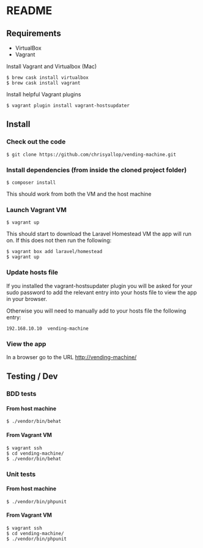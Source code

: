 # README

## Requirements

- VirtualBox
- Vagrant

Install Vagrant and Virtualbox (Mac)

    $ brew cask install virtualbox
    $ brew cask install vagrant

Install helpful Vagrant plugins

    $ vagrant plugin install vagrant-hostsupdater

## Install

### Check out the code

    $ git clone https://github.com/chrisyallop/vending-machine.git

### Install dependencies (from inside the cloned project folder)

    $ composer install

This should work from both the VM and the host machine

### Launch Vagrant VM

    $ vagrant up

This should start to download the Laravel Homestead VM the app will run on. If this does not then run the following:

    $ vagrant box add laravel/homestead
    $ vagrant up

### Update hosts file

If you installed the vagrant-hostsupdater plugin you will be asked for your sudo password to add the relevant entry into your hosts file to view the app in your browser.

Otherwise you will need to manually add to your hosts file the following entry:

    192.168.10.10  vending-machine

### View the app

In a browser go to the URL [http://vending-machine/](http://vending-machine/)

## Testing / Dev

### BDD tests

#### From host machine

    $ ./vendor/bin/behat

#### From Vagrant VM

    $ vagrant ssh
    $ cd vending-machine/
    $ ./vendor/bin/behat

### Unit tests

#### From host machine

    $ ./vendor/bin/phpunit

#### From Vagrant VM

    $ vagrant ssh
    $ cd vending-machine/
    $ ./vendor/bin/phpunit
